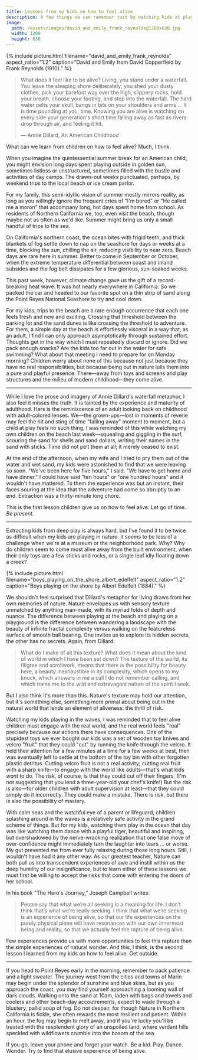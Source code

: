```yaml
---
title: Lessons from my kids on how to feel alive
description: A few things we can remember just by watching kids at play in the natural world.
image:
  path: /assets/images/david_and_emily_frank_reynolds@1200x630.jpg
  width: 1200
  height: 630
---
```


{% include picture.html filename="david_and_emily_frank_reynolds" aspect_ratio="1.2" caption="David and Emily from David Copperfield by Frank Reynolds (1910)." %}

>What does it feel like to be alive? Living, you stand under a waterfall. You
>leave the sleeping shore deliberately; you shed your dusty clothes, pick your
>barefoot way over the high, slippery rocks, hold your breath, choose your
>footing, and step into the waterfall. The hard water pelts your skull, bangs in
>bits on your shoulders and arms ... It is time pounding at you, time. Knowing
>you are alive is watching on every side your generation's short time falling
>away as fast as rivers drop through air, and feeling it hit. 
>
>— Annie Dillard, An American Childhood

What can we learn from children on how to feel alive? Much, I think.

When you imagine the quintessential summer break for an American child, you
might envision long days spent playing outside in golden sun, sometimes listless
or unstructured, sometimes filled with the bustle and activities of day camps.
The drawn-out weeks punctuated, perhaps, by weekend trips to the local beach or
ice cream parlor. 

For my family, this semi-idyllic vision of summer mostly mirrors reality, as
long as you willingly ignore the frequent cries of "I'm bored" or "He called me
a moron" that accompany long, hot days spent home from school. As residents of
Northern California we, too, even visit the beach, though maybe not as often as
we'd like. Summer might bring us only a small handful of trips to the sea. 

On California's northern coast, the ocean bites with frigid teeth, and thick
blankets of fog settle down to nap on the seashore for days or weeks at a time,
blocking the sun, chilling the air, reducing visibility to near zero. Beach days
are rare here in summer. Better to come in September or October, when the
extreme temperature differential between coast and inland subsides and the fog
belt dissipates for a few glorious, sun-soaked weeks.

This past week, however, climate change gave us the gift of a record-breaking
heat wave. It was hot nearly everywhere in California. So we packed the car and
headed to our favorite spot on a thin strip of sand along the Point Reyes
National Seashore to try and cool down.

For my kids, trips to the beach are a rare enough occurrence that each one feels
fresh and new and exciting. Crossing that threshold between the parking lot and
the sand dunes is like crossing the threshold to adventure. For them, a simple
day at the beach is effortlessly visceral in a way that, as an adult, I find I
can only approach asymptotically through sustained effort. Thoughts get in the
way which I must repeatedly discard or ignore. Did we pack enough snacks? Are
the kids too far out in the water for safe swimming? What about that meeting I
need to prepare for on Monday morning? Children worry about none of this because
not just because they have no real responsibilities, but because being out in
nature lulls them into a pure and playful presence. There—away from toys and
screens and play structures and the milieu of modern childhood—they come alive.

---

While I love the prose and imagery of Annie Dillard's waterfall metaphor, I also
feel it misses the truth. It is tainted by the experience and maturity of
adulthood. Hers is the reminiscence of an adult looking back on childhood with
adult-colored lenses. We—the grown-ups—lost in moments of reverie may feel the
hit and sting of time "falling away" moment to moment, but a child at play feels
no such thing. I was reminded of this while watching my own children on the
beach last week—squealing and giggling in the surf, scouring the sand for shells
and sand dollars, writing their names in the sand with sticks. Time did not pelt
them at all; it merely ceased to exist.

At the end of the afternoon, when my wife and I tried to pry them out of the
water and wet sand, my kids were astonished to find that we were leaving so
soon. "We've been here for five hours," I said. "We have to get home and have
dinner." I could have said "ten hours" or "one hundred hours" and it wouldn't
have mattered. To them the experience was but an instant, their faces souring at
the idea that the adventure had come so abruptly to an end. Extraction was a
thirty-minute long chore.

This is the first lesson children give us on how to feel alive: Let go of time.
*Be present.*

---

Extracting kids from deep play is always hard, but I've found it to be twice as
difficult when my kids are playing in nature. It seems to be less of a challenge
when we're at a museum or the neighborhood park. Why? Why do children seem to
come most alive away from the built environment, when their only toys are a few
sticks and rocks, or a single leaf idly floating down a creek?

{% include picture.html filename="boys_playing_on_the_shore_albert_edelfelt" aspect_ratio="1.2" caption="Boys playing on the shore by Albert Edelfelt (1884)." %}

We shouldn't feel surprised that Dillard's metaphor for living draws from her
own memories of nature. Nature envelopes us with sensory texture unmatched by
anything man-made, with its myriad folds of depth and nuance. The difference
between playing at the beach and playing on a playground is the difference
between wandering a landscape with the beauty of infinite fractal complexity
versus walking on the featureless surface of smooth ball bearing. One invites us
to explore its hidden secrets, the other has no secrets. Again, from Dillard:

>What do I make of all this texture? What does it mean about the kind of world
in which I have been set down? The texture of the world, its filigree and
scrollwork, means that there is the possibility for beauty here, a beauty
inexhaustible in its complexity, which opens to my knock, which answers in me a
call I do not remember calling, and which trains me to the wild and extravagant
nature of the spirit I seek.

But I also think it's more than this. Nature's texture may hold our attention,
but it's something else, something more primal about being out in the natural
world that lends an element of aliveness: the thrill of risk.

Watching my kids playing in the waves, I was reminded that to feel alive
children must engage with the real world, and the real world feels "real"
precisely because our actions there have consequences. One of the stupidest toys
we ever bought our kids was a set of wooden toy knives and velcro "fruit" that
they could "cut" by running the knife through the velcro. It held their
attention for a few minutes at a time for a few weeks at best, then was
eventually left to settle at the bottom of the toy bin with other forgotten
plastic detritus. Cutting velcro fruit is not a real activity; cutting real
fruit with a sharp knife—to engage with the world like adults—that's what kids
*want* to do. The risk, of course, is that they could cut off their fingers.
(I'm not suggesting that you lend a three-year-old your chef's knife!) But the
risk is also—for older children with adult supervision at least—that they could
simply do it incorrectly. They could make a mistake. There is risk, but there is
also the possibility of mastery.

With calm seas and the watchful eye of a parent or lifeguard, children splashing
around in the waves is a relatively safe activity in the grand scheme of things.
But for my kids, watching them play in the ocean that day was like watching them
dance with a playful tiger, beautiful and inspiring, but overshadowed by the
nerve-wracking realization that one false move of over-confidence might
immediately turn the laughter into tears ... or worse. My gut prevented me from
ever fully relaxing during those long hours. Still, I wouldn't have had it any
other way. As our greatest teacher, Nature can both pull us into transcendent
experiences of awe and instill within us the deep humility of our
insignificance, but to learn either of these lessons we must first be willing to
accept the risks that come with entering the doors of her school.

In his book "The Hero's Journey," Joseph Campbell writes:

>People say that what we’re all seeking is a meaning for life. I don’t think
>that’s what we’re really seeking. I think that what we’re seeking is an
>experience of being alive, so that our life experiences on the purely physical
>plane will have resonances with our own innermost being and reality, so that we
>actually feel the rapture of being alive.

Few experiences provide us with more opportunities to feel this rapture than the
simple experiences of natural wonder. And this, I think, is the second lesson I
learned from my kids on how to feel alive: Get outside.

---

If you head to Point Reyes early in the morning, remember to pack patience and a
light sweater. The journey west from the cities and towns of Marin may begin
under the splendor of sunshine and blue skies, but as you approach the coast,
you may find yourself approaching a looming wall of dark clouds. Walking onto
the sand at 10am, laden with bags and towels and coolers and other beach-day
accoutrements, expect to wade through a blustery, pallid soup of fog. Do not
despair, for though Nature in Northern California is fickle, she often rewards
the most resilient and patient. Within an hour, the fog may begin to melt away,
and if you're lucky you'll be treated with the resplendent glory of an unspoiled
land, where verdant hills speckled with wildflowers crumble into the bosom of
the sea.

If you go, leave your phone and forget your watch. Be a kid. Play. Dance.
Wonder. Try to find that elusive experience of being alive.
